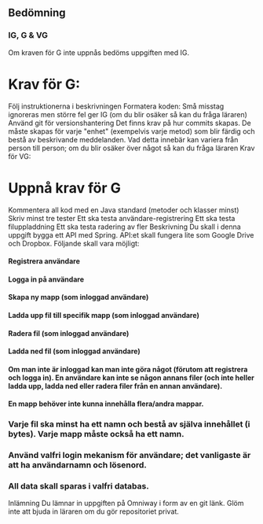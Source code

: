 ## Bedömning
### IG, G & VG

Om kraven för G inte uppnås bedöms uppgiften med IG.

# Krav för G:

Följ instruktionerna i beskrivningen
Formatera koden: Små misstag ignoreras men större fel ger IG (om du blir osäker så kan du fråga läraren)
Använd git för versionshantering
Det finns krav på hur commits skapas. De måste skapas för varje "enhet" (exempelvis varje metod) som blir färdig och bestå av beskrivande meddelanden. Vad detta innebär kan variera från person till person; om du blir osäker över något så kan du fråga läraren
Krav för VG:

# Uppnå krav för G
Kommentera all kod med en Java standard (metoder och klasser minst)
Skriv minst tre tester
Ett ska testa användare-registrering
Ett ska testa filuppladdning
Ett ska testa radering av fler
Beskrivning
Du skall i denna uppgift bygga ett API med Spring. API:et skall fungera lite som Google Drive och Dropbox. Följande skall vara möjligt:

#### Registrera användare
#### Logga in på användare
#### Skapa ny mapp (som inloggad användare)
#### Ladda upp fil till specifik mapp (som inloggad användare)
#### Radera fil (som inloggad användare)
#### Ladda ned fil (som inloggad användare)
#### Om man inte är inloggad kan man inte göra något (förutom att registrera och logga in). En användare kan inte se någon annans filer (och inte heller ladda upp, ladda ned eller radera filer från en annan användare).

#### En mapp behöver inte kunna innehålla flera/andra mappar.

### Varje fil ska minst ha ett namn och bestå av själva innehållet (i bytes). Varje mapp måste också ha ett namn.

### Använd valfri login mekanism för användare; det vanligaste är att ha användarnamn och lösenord.

### All data skall sparas i valfri databas.

Inlämning
Du lämnar in uppgiften på Omniway i form av en git länk. Glöm inte att bjuda in läraren om du gör repositoriet privat.